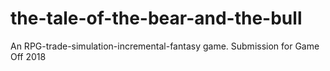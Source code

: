 # the-tale-of-the-bear-and-the-bull
An RPG-trade-simulation-incremental-fantasy game. Submission for Game Off 2018
